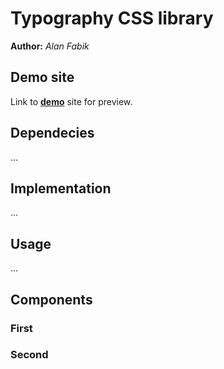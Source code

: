 # Typography CSS library
**Author:** *Alan Fabik*
## Demo site
Link to **[demo](https://github.com/pslib-cz/2022l4web-css-typographic-library-AlanFabik)** site for preview.
## Dependecies
...
## Implementation
...
## Usage
...
## Components
### First
### Second
